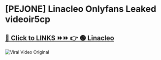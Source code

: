 
 # [PEJONE] Linacleo Onlyfans Leaked videoir5cp

## <h2><a href="https://clipsfans.com/Linacleo&ref=git">🔗 Click to LINKS ⏩⏩ 👉 🟢 Linacleo </a></h2>

<a href="https://clipsfans.com/Linacleo&ref=git" rel="nofollow" data-target="animated-image.originalLink"><img src="https://i.ibb.co.com/xMMVF88/686577567.gif" alt="Viral Video Original" style="max-width: 100%; display: inline-block;" data-target="animated-image.originalImage"></a>

